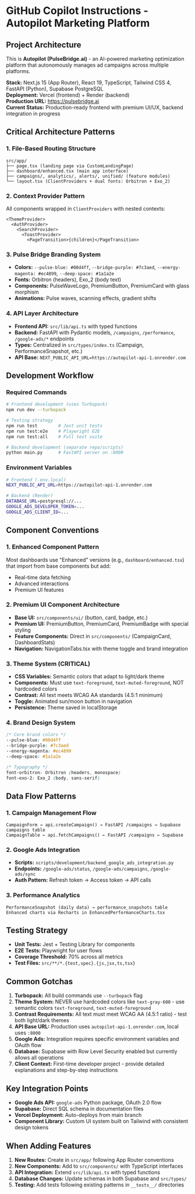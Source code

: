 # GitHub Copilot Instructions - Autopilot Marketing Platform

## Project Architecture

This is **Autopilot (PulseBridge.ai)** - an AI-powered marketing optimization platform that autonomously manages ad campaigns across multiple platforms.

**Stack:** Next.js 15 (App Router), React 19, TypeScript, Tailwind CSS 4, FastAPI (Python), Supabase PostgreSQL  
**Deployment:** Vercel (frontend) + Render (backend)  
**Production URL:** https://pulsebridge.ai  
**Current Status:** Production-ready frontend with premium UI/UX, backend integration in progress

## Critical Architecture Patterns

### 1. File-Based Routing Structure
```
src/app/
├── page.tsx (landing page via CustomLandingPage)
├── dashboard/enhanced.tsx (main app interface)
├── campaigns/, analytics/, alerts/, unified/ (feature modules)
└── layout.tsx (ClientProviders + dual fonts: Orbitron + Exo_2)
```

### 2. Context Provider Pattern
All components wrapped in `ClientProviders` with nested contexts:
```tsx
<ThemeProvider>
  <AuthProvider>
    <SearchProvider>
      <ToastProvider>
        <PageTransition>{children}</PageTransition>
```

### 3. Pulse Bridge Branding System
- **Colors:** `--pulse-blue: #00d4ff`, `--bridge-purple: #7c3aed`, `--energy-magenta: #ec4899`, `--deep-space: #1a1a2e`
- **Fonts:** Orbitron (headers), Exo_2 (body text)
- **Components:** PulseWaveLogo, PremiumButton, PremiumCard with glass morphism
- **Animations:** Pulse waves, scanning effects, gradient shifts

### 4. API Layer Architecture
- **Frontend API:** `src/lib/api.ts` with typed functions
- **Backend:** FastAPI with Pydantic models, `/campaigns`, `/performance`, `/google-ads/*` endpoints
- **Types:** Centralized in `src/types/index.ts` (Campaign, PerformanceSnapshot, etc.)
- **API Base:** `NEXT_PUBLIC_API_URL=https://autopilot-api-1.onrender.com`

## Development Workflow

### Required Commands
```bash
# Frontend development (uses Turbopack)
npm run dev --turbopack

# Testing strategy
npm run test        # Jest unit tests
npm run test:e2e    # Playwright E2E
npm run test:all    # Full test suite

# Backend development (separate repo/scripts)
python main.py      # FastAPI server on :8000
```

### Environment Variables
```bash
# Frontend (.env.local)
NEXT_PUBLIC_API_URL=https://autopilot-api-1.onrender.com

# Backend (Render)
DATABASE_URL=postgresql://...
GOOGLE_ADS_DEVELOPER_TOKEN=...
GOOGLE_ADS_CLIENT_ID=...
```

## Component Conventions

### 1. Enhanced Component Pattern
Most dashboards use "Enhanced" versions (e.g., `dashboard/enhanced.tsx`) that import from base components but add:
- Real-time data fetching
- Advanced interactions
- Premium UI features

### 2. Premium UI Component Architecture
- **Base UI:** `src/components/ui/` (button, card, badge, etc.)
- **Premium UI:** PremiumButton, PremiumCard, PremiumBadge with special styling
- **Feature Components:** Direct in `src/components/` (CampaignCard, DashboardStats)
- **Navigation:** NavigationTabs.tsx with theme toggle and brand integration

### 3. Theme System (CRITICAL)
- **CSS Variables:** Semantic colors that adapt to light/dark theme
- **Components:** Must use `text-foreground`, `text-muted-foreground`, NOT hardcoded colors
- **Contrast:** All text meets WCAG AA standards (4.5:1 minimum)
- **Toggle:** Animated sun/moon button in navigation
- **Persistence:** Theme saved in localStorage

### 4. Brand Design System
```css
/* Core brand colors */
--pulse-blue: #00d4ff
--bridge-purple: #7c3aed  
--energy-magenta: #ec4899
--deep-space: #1a1a2e

/* Typography */
font-orbitron: Orbitron (headers, monospace)
font-exo-2: Exo_2 (body, sans-serif)
```

## Data Flow Patterns

### 1. Campaign Management Flow
```
CampaignForm → api.createCampaign() → FastAPI /campaigns → Supabase campaigns table
CampaignTable ← api.fetchCampaigns() ← FastAPI /campaigns ← Supabase
```

### 2. Google Ads Integration
- **Scripts:** `scripts/development/backend_google_ads_integration.py`
- **Endpoints:** `/google-ads/status`, `/google-ads/campaigns`, `/google-ads/sync`
- **Auth Pattern:** Refresh token → Access token → API calls

### 3. Performance Analytics
```
PerformanceSnapshot (daily data) → performance_snapshots table
Enhanced charts via Recharts in EnhancedPerformanceCharts.tsx
```

## Testing Strategy

- **Unit Tests:** Jest + Testing Library for components
- **E2E Tests:** Playwright for user flows
- **Coverage Threshold:** 70% across all metrics
- **Test Files:** `src/**/*.{test,spec}.{js,jsx,ts,tsx}`

## Common Gotchas

1. **Turbopack:** All build commands use `--turbopack` flag
2. **Theme System:** NEVER use hardcoded colors like `text-gray-600` - use semantic colors `text-foreground`, `text-muted-foreground`
3. **Contrast Requirements:** All text must meet WCAG AA (4.5:1 ratio) - test both light/dark themes
4. **API Base URL:** Production uses `autopilot-api-1.onrender.com`, local uses `:8000`
5. **Google Ads:** Integration requires specific environment variables and OAuth flow
6. **Database:** Supabase with Row Level Security enabled but currently allows all operations
7. **Client Context:** First-time developer project - provide detailed explanations and step-by-step instructions

## Key Integration Points

- **Google Ads API:** `google-ads` Python package, OAuth 2.0 flow
- **Supabase:** Direct SQL schema in documentation files
- **Vercel Deployment:** Auto-deploys from main branch
- **Component Library:** Custom UI system built on Tailwind with consistent design tokens

## When Adding Features

1. **New Routes:** Create in `src/app/` following App Router conventions
2. **New Components:** Add to `src/components/` with TypeScript interfaces
3. **API Integration:** Extend `src/lib/api.ts` with typed functions
4. **Database Changes:** Update schemas in both Supabase and `src/types/`
5. **Testing:** Add tests following existing patterns in `__tests__/` directories